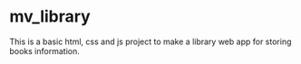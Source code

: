 # mv_library
This is a basic html, css and js project to make a library web app for storing books information.
